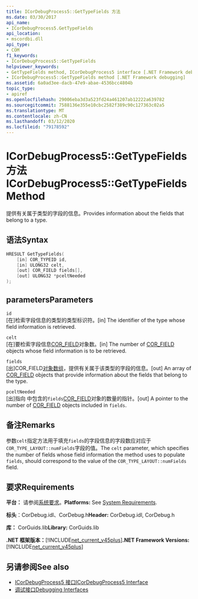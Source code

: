 ```yaml
---
title: ICorDebugProcess5::GetTypeFields 方法
ms.date: 03/30/2017
api_name:
- ICorDebugProcess5.GetTypeFields
api_location:
- mscordbi.dll
api_type:
- COM
f1_keywords:
- ICorDebugProcess5::GetTypeFields
helpviewer_keywords:
- GetTypeFields method, ICorDebugProcess5 interface [.NET Framework debugging]
- ICorDebugProcess5::GetTypeFields method [.NET Framework debugging]
ms.assetid: 6a0ad3ee-dacb-47e9-abae-4536bcc4804b
topic_type:
- apiref
ms.openlocfilehash: 29006eba3d3a523fd24a461207ab12222a639782
ms.sourcegitcommit: 7588136e355e10cbc2582f389c90c127363c02a5
ms.translationtype: MT
ms.contentlocale: zh-CN
ms.lasthandoff: 03/12/2020
ms.locfileid: "79178592"
---
```

# <a name="icordebugprocess5gettypefields-method"></a><span data-ttu-id="79ef5-102">ICorDebugProcess5::GetTypeFields 方法</span><span class="sxs-lookup"><span data-stu-id="79ef5-102">ICorDebugProcess5::GetTypeFields Method</span></span>
<span data-ttu-id="79ef5-103">提供有关属于类型的字段的信息。</span><span class="sxs-lookup"><span data-stu-id="79ef5-103">Provides information about the fields that belong to a type.</span></span>  
  
## <a name="syntax"></a><span data-ttu-id="79ef5-104">语法</span><span class="sxs-lookup"><span data-stu-id="79ef5-104">Syntax</span></span>  
  
```cpp  
HRESULT GetTypeFields(  
    [in] COR_TYPEID id,  
    [in] ULONG32 celt,  
    [out] COR_FIELD fields[],
    [out] ULONG32 *pceltNeeded  
);  
```  
  
## <a name="parameters"></a><span data-ttu-id="79ef5-105">parameters</span><span class="sxs-lookup"><span data-stu-id="79ef5-105">Parameters</span></span>  
 `id`  
 <span data-ttu-id="79ef5-106">[在]检索字段信息的类型的类型标识符。</span><span class="sxs-lookup"><span data-stu-id="79ef5-106">[in] The identifier of the type whose field information is retrieved.</span></span>  
  
 `celt`  
 <span data-ttu-id="79ef5-107">[在]要检索字段信息[COR_FIELD](cor-field-structure.md)对象数。</span><span class="sxs-lookup"><span data-stu-id="79ef5-107">[in] The number of [COR_FIELD](cor-field-structure.md) objects whose field information is to be retrieved.</span></span>  
  
 `fields`  
 <span data-ttu-id="79ef5-108">[出]COR_FIELD[对象数组](cor-field-structure.md)，提供有关属于该类型的字段的信息。</span><span class="sxs-lookup"><span data-stu-id="79ef5-108">[out] An array of [COR_FIELD](cor-field-structure.md) objects that provide information about the fields that belong to the type.</span></span>  
  
 `pceltNeeded`  
 <span data-ttu-id="79ef5-109">[出]指向 中包含的`fields`[COR_FIELD](cor-field-structure.md)对象的数量的指针。</span><span class="sxs-lookup"><span data-stu-id="79ef5-109">[out] A pointer to the number of [COR_FIELD](cor-field-structure.md) objects included in `fields`.</span></span>  
  
## <a name="remarks"></a><span data-ttu-id="79ef5-110">备注</span><span class="sxs-lookup"><span data-stu-id="79ef5-110">Remarks</span></span>  
 <span data-ttu-id="79ef5-111">参数`celt`指定方法用于填充`fields`的字段信息的字段数应对应于`COR_TYPE_LAYOUT::numFields`字段的值。</span><span class="sxs-lookup"><span data-stu-id="79ef5-111">The `celt` parameter, which specifies the number of fields whose field information the method uses to populate `fields`, should correspond to the value of the `COR_TYPE_LAYOUT::numFields` field.</span></span>  
  
## <a name="requirements"></a><span data-ttu-id="79ef5-112">要求</span><span class="sxs-lookup"><span data-stu-id="79ef5-112">Requirements</span></span>  
 <span data-ttu-id="79ef5-113">**平台：** 请参阅[系统要求](../../../../docs/framework/get-started/system-requirements.md)。</span><span class="sxs-lookup"><span data-stu-id="79ef5-113">**Platforms:** See [System Requirements](../../../../docs/framework/get-started/system-requirements.md).</span></span>  
  
 <span data-ttu-id="79ef5-114">**标头**：CorDebug.idl、CorDebug.h</span><span class="sxs-lookup"><span data-stu-id="79ef5-114">**Header:** CorDebug.idl, CorDebug.h</span></span>  
  
 <span data-ttu-id="79ef5-115">**库：** CorGuids.lib</span><span class="sxs-lookup"><span data-stu-id="79ef5-115">**Library:** CorGuids.lib</span></span>  
  
 <span data-ttu-id="79ef5-116">**.NET 框架版本：**[!INCLUDE[net_current_v45plus](../../../../includes/net-current-v45plus-md.md)]</span><span class="sxs-lookup"><span data-stu-id="79ef5-116">**.NET Framework Versions:** [!INCLUDE[net_current_v45plus](../../../../includes/net-current-v45plus-md.md)]</span></span>  
  
## <a name="see-also"></a><span data-ttu-id="79ef5-117">另请参阅</span><span class="sxs-lookup"><span data-stu-id="79ef5-117">See also</span></span>

- [<span data-ttu-id="79ef5-118">ICorDebugProcess5 接口</span><span class="sxs-lookup"><span data-stu-id="79ef5-118">ICorDebugProcess5 Interface</span></span>](icordebugprocess5-interface.md)
- [<span data-ttu-id="79ef5-119">调试接口</span><span class="sxs-lookup"><span data-stu-id="79ef5-119">Debugging Interfaces</span></span>](debugging-interfaces.md)
